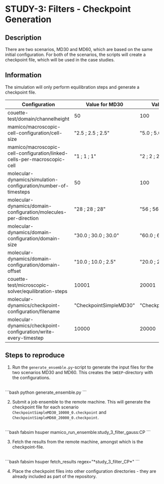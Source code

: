 # STUDY-3: Filters - Checkpoint Generation


## Description

There are two scenarios, MD30 and MD60, which are based on the same initial configuration.
For both of the scenarios, the scripts will create a checkpoint file, which will be used in the case studies.

## Information

The simulation will only perform equilibration steps and generate a checkpoint file.

| Configuration                                                           | Value for MD30              | Value for MD60              |
|-------------------------------------------------------------------------|-----------------------------|-----------------------------|
| couette-test/domain/channelheight                                       | 50                          | 100                         |
| mamico/macroscopic-cell-configuration/cell-size                         | "2.5 ; 2.5 ; 2.5"           | "5.0 ; 5.0 ; 5.0"           |
| mamico/macroscopic-cell-configuration/linked-cells-per-macroscopic-cell | "1 ; 1 ; 1"                 | "2 ; 2 ; 2"                 |
| molecular-dynamics/simulation-configuration/number-of-timesteps         | 50                          | 100                         |
| molecular-dynamics/domain-configuration/molecules-per-direction         | "28 ; 28 ; 28"              | "56 ; 56 ; 56"              |
| molecular-dynamics/domain-configuration/domain-size                     | "30.0 ; 30.0 ; 30.0"        | "60.0 ; 60.0 ; 60.0"        |
| molecular-dynamics/domain-configuration/domain-offset                   | "10.0 ; 10.0 ; 2.5"         | "20.0 ; 20.0 ; 5.0"         |
| couette-test/microscopic-solver/equilibration-steps                     | 10001                       | 20001                       |
| molecular-dynamics/checkpoint-configuration/filename                    | "CheckpointSimpleMD30"      | "CheckpointSimpleMD60"      |
| molecular-dynamics/checkpoint-configuration/write-every-timestep        | 10000                       | 20000                       |


## Steps to reproduce

1. Run the `generate_ensemble.py`-script to generate the input files for the two scenarios MD30 and MD60.
   This creates the `SWEEP`-directory with the configurations.
<br>
    ```bash
    python generate_ensemble.py
    ```

2. Submit a job ensemble to the remote machine.
   This will generate the checkpoint file for each scenario `CheckpointSimpleMD30_10000_0.checkpoint` and `CheckpointSimpleMD60_20000_0.checkpoint`.
<br>
    ```bash
    fabsim hsuper mamico_run_ensemble:study_3_filter_gauss:CP
    ```

3. Fetch the results from the remote machine, amongst which is the checkpoint-file.
<br>
    ```bash
    fabsim hsuper fetch_results regex="*study_3_filter_CP*"
    ```

4. Place the checkpoint files into other configuration directories - they are already included as part of the repository.
